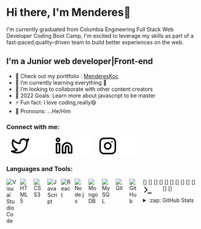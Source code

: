 
# Hi there, I'm Menderes👋 

I'm currently graduated from Columbia Engineering Full Stack Web Developer Coding Boot Camp, I'm excited to leverage my skills as part of a fast-paced,quality-driven team to build better experiences on the web.

## I'm a Junior web developer|Front-end 

- 🔭 Check out my porttfolio : [MenderesKoc](https://mendereskoc.github.io/Menderes-Koc-Portfolio/)
- 🌱 I’m currently learning everything 🤣
- 👯 I’m looking to collaborate with other content creators
- 🥅 2022 Goals: Learn more about javascript to be master
- ⚡ Fun fact: I love coding,really😄
- 🙂 Pronouns: ...He/Him

### Connect with me:

&nbsp;&nbsp;
[![website](./img/twitter-light.svg)](https://twitter.com/Mendereskoc4#gh-light-mode-only)
[![website](./img/twitter-dark.svg)](https://twitter.com/Mendereskoc4#gh-dark-mode-only)
&nbsp;&nbsp;
[![website](./img/linkedin-light.svg)](https://www.linkedin.com/in/mendereskoc/#gh-light-mode-only)
[![website](./img/linkedin-dark.svg)](https://www.linkedin.com/in/mendereskoc/#gh-dark-mode-only)
&nbsp;&nbsp;
[![website](./img/gmail-light.svg)](https://instagram.com/codeSTACKr#gh-light-mode-only)
[![website](./img/gmail-dark.svg)](https://instagram.com/codeSTACKr#gh-dark-mode-only)

### Languages and Tools:

[<img align="left" alt="Visual Studio Code" width="26px" src="https://cdn.jsdelivr.net/gh/devicons/devicon/icons/vscode/vscode-original.svg" style="padding-right:10px;" />]
[<img align="left" alt="HTML5" width="26px" src="https://cdn.jsdelivr.net/gh/devicons/devicon/icons/html5/html5-original.svg" style="padding-right:10px;" />]
[<img align="left" alt="CSS3" width="26px" src="https://cdn.jsdelivr.net/gh/devicons/devicon/icons/css3/css3-original.svg" style="padding-right:10px;" />]
[<img align="left" alt="JavaScript" width="26px" src="https://cdn.jsdelivr.net/gh/devicons/devicon/icons/javascript/javascript-original.svg" style="padding-right:10px;" />]
[<img align="left" alt="React" width="26px" src="https://cdn.jsdelivr.net/gh/devicons/devicon/icons/react/react-original.svg" style="padding-right:10px;" />]
[<img align="left" alt="Node.js" width="26px" src="https://cdn.jsdelivr.net/gh/devicons/devicon/icons/nodejs/nodejs-original.svg" style="padding-right:10px;" />]
[<img align="left" alt="MongoDB" width="26px" src="https://cdn.jsdelivr.net/gh/devicons/devicon/icons/mongodb/mongodb-original.svg" style="padding-right:10px;" />]
[<img align="left" alt="MySQL" width="26px" src="https://cdn.jsdelivr.net/gh/devicons/devicon/icons/mysql/mysql-original.svg" style="padding-right:10px;" />]
[<img align="left" alt="Git" width="26px" src="https://cdn.jsdelivr.net/gh/devicons/devicon/icons/git/git-original.svg" style="padding-right:10px;" />]
[<img align="left" alt="GitHub" width="26px" src="https://user-images.githubusercontent.com/3369400/139447912-e0f43f33-6d9f-45f8-be46-2df5bbc91289.png" style="padding-right:10px;" />]
[<img align="left" alt="Terminal" width="26px" src="./img/terminal-light.svg" />]
[<img align="left" alt="Terminal" width="26px" src="./img/terminal-dark.svg" />]

<details>
  <summary>:zap: GitHub Stats</summary>

  <img align="left" alt="codeSTACKr's GitHub Stats" src="https://github-readme-stats.vercel.app/api?username=mendereskoc&show_icons=true&hide_border=false&title_color=ff652f&icon_color=FFE400&bg_color=09131B&text_color=ffffff&border_color=0c1a25" />

</details>
